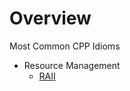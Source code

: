 
# Overview 

Most Common CPP Idioms 
- Resource Management 
  - [RAII](resources_management/raii/readme.md) 




